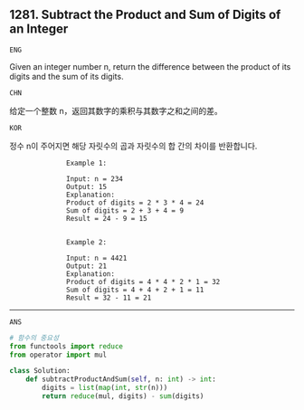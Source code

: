 ## 1281. Subtract the Product and Sum of Digits of an Integer

`ENG`

Given an integer number n, return the difference between the product of its digits and the sum of its digits.

`CHN`

给定一个整数 n，返回其数字的乘积与其数字之和之间的差。

`KOR`

정수 n이 주어지면 해당 자릿수의 곱과 자릿수의 합 간의 차이를 반환합니다.


                  Example 1:

                  Input: n = 234
                  Output: 15 
                  Explanation: 
                  Product of digits = 2 * 3 * 4 = 24 
                  Sum of digits = 2 + 3 + 4 = 9 
                  Result = 24 - 9 = 15
                  
                  
                  Example 2:

                  Input: n = 4421
                  Output: 21
                  Explanation: 
                  Product of digits = 4 * 4 * 2 * 1 = 32 
                  Sum of digits = 4 + 4 + 2 + 1 = 11 
                  Result = 32 - 11 = 21

----
`ANS`

```python
# 함수의 중요성 
from functools import reduce
from operator import mul

class Solution:
    def subtractProductAndSum(self, n: int) -> int:
        digits = list(map(int, str(n)))
        return reduce(mul, digits) - sum(digits)

```
